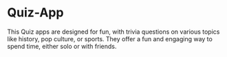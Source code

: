 # Quiz-App
 This Quiz apps are designed for fun, with trivia questions on various topics like history, pop culture, or sports. They offer a fun and engaging way to spend time, either solo or with friends.
